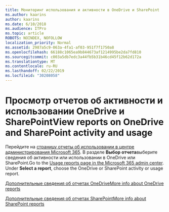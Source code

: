 ```yaml
---
title: Мониторинг использования и активности в OneDrive и SharePoint
ms.author: kaarins
author: kaarins
ms.date: 6/10/2018
ms.audience: ITPro
ms.topic: article
ROBOTS: NOINDEX, NOFOLLOW
localization_priority: Normal
ms.assetid: 2987a5c9-063a-4fa1-af03-951f7f1750a8
ms.openlocfilehash: 66188c1065ea9b844673af1214995be2da7fd810
ms.sourcegitcommit: c003a5db7edc3a44fb5b31b46cd45f12b62d172a
ms.translationtype: MT
ms.contentlocale: ru-RU
ms.lasthandoff: 02/22/2019
ms.locfileid: "30208058"
---
```

# <a name="view-reports-on-onedrive-and-sharepoint-activity-and-usage"></a><span data-ttu-id="909da-102">Просмотр отчетов об активности и использовании OneDrive и SharePoint</span><span class="sxs-lookup"><span data-stu-id="909da-102">View reports on OneDrive and SharePoint activity and usage</span></span>

<span data-ttu-id="909da-p101">Перейдите на [страницу отчеты об использовании в центре администрирования Microsoft 365](https://admin.microsoft.com/AdminPortal/Home). В разделе **Выбор отчета**выберите сведения об активности или использовании в OneDrive или SharePoint.</span><span class="sxs-lookup"><span data-stu-id="909da-p101">Go to the [Usage reports page in the Microsoft 365 admin center](https://admin.microsoft.com/AdminPortal/Home). Under **Select a report**, choose the OneDrive or SharePoint activity or usage report.</span></span> 
  
[<span data-ttu-id="909da-105">Дополнительные сведения об отчетах OneDrive</span><span class="sxs-lookup"><span data-stu-id="909da-105">More info about OneDrive reports</span></span>](https://go.microsoft.com/fwlink/?linkid=875239)
  
[<span data-ttu-id="909da-106">Дополнительные сведения об отчетах SharePoint</span><span class="sxs-lookup"><span data-stu-id="909da-106">More info about SharePoint reports</span></span>](https://go.microsoft.com/fwlink/?linkid=875240)
  

